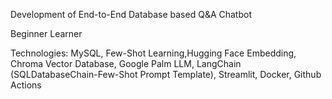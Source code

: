 Development of End-to-End Database based Q&A Chatbot

Beginner Learner

Technologies: MySQL, Few-Shot Learning,Hugging Face Embedding, Chroma Vector Database, Google Palm LLM, LangChain (SQLDatabaseChain-Few-Shot Prompt Template), Streamlit, Docker, Github Actions


